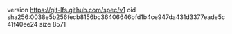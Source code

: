 version https://git-lfs.github.com/spec/v1
oid sha256:0038e5b256fecb8156bc36406646bfd1b4ce947da431d3377eade5c41f40ee24
size 8571
